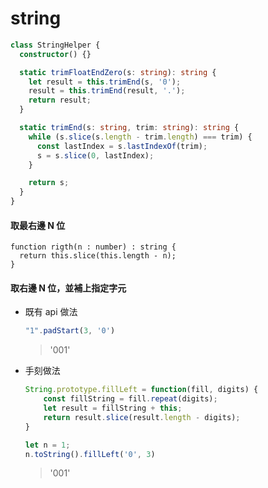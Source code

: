 # string


```ts
class StringHelper {
  constructor() {}

  static trimFloatEndZero(s: string): string {
    let result = this.trimEnd(s, '0');
    result = this.trimEnd(result, '.');
    return result;
  }

  static trimEnd(s: string, trim: string): string {
    while (s.slice(s.length - trim.length) === trim) {
      const lastIndex = s.lastIndexOf(trim);
      s = s.slice(0, lastIndex);
    }

    return s;
  }
}
```

#### 取最右邊 N 位

```
function rigth(n : number) : string {
  return this.slice(this.length - n);
}
```

#### 取右邊 N 位，並補上指定字元

- 既有 api 做法

  ```js
  "1".padStart(3, '0')
  ```

    > '001'

- 手刻做法

  ```js
  String.prototype.fillLeft = function(fill, digits) {
      const fillString = fill.repeat(digits);
      let result = fillString + this;
      return result.slice(result.length - digits);
  }
  ```

  ```js
  let n = 1;
  n.toString().fillLeft('0', 3)
  ```

  > '001'



